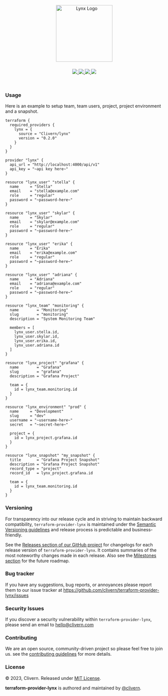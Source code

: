 <p align="center">
    <img alt="Lynx Logo" src="https://www.vectorlogo.zone/logos/hashicorp/hashicorp-icon.svg" width="180" />
    <h3 align="center"></h3>
    <p align="center">
        <a href="https://github.com/Clivern/terraform-provider-lynx/actions/workflows/test.yml">
            <img src="https://github.com/Clivern/terraform-provider-lynx/actions/workflows/test.yml/badge.svg"/>
        </a>
        <a href="https://github.com/clivern/terraform-provider-lynx/releases">
            <img src="https://img.shields.io/badge/Version-0.2.0-1abc9c.svg">
        </a>
        <a href="https://registry.terraform.io/providers/Clivern/lynx/latest">
            <img src="https://img.shields.io/badge/Provider-0.2.0-yellow.svg">
        </a>
        <a href="https://github.com/clivern/terraform-provider-lynx/blob/master/LICENSE">
            <img src="https://img.shields.io/badge/LICENSE-MIT-orange.svg">
        </a>
    </p>
</p>
<br/>


### Usage

Here is an example to setup team, team users, project, project environment and a snapshot.

```hcl
terraform {
  required_providers {
    lynx = {
      source = "Clivern/lynx"
      version = "0.2.0"
    }
  }
}

provider "lynx" {
  api_url = "http://localhost:4000/api/v1"
  api_key = "~api key here~"
}

resource "lynx_user" "stella" {
  name     = "Stella"
  email    = "stella@example.com"
  role     = "regular"
  password = "~password-here~"
}

resource "lynx_user" "skylar" {
  name     = "Skylar"
  email    = "skylar@example.com"
  role     = "regular"
  password = "~password-here~"
}

resource "lynx_user" "erika" {
  name     = "Erika"
  email    = "erika@example.com"
  role     = "regular"
  password = "~password-here~"
}

resource "lynx_user" "adriana" {
  name     = "Adriana"
  email    = "adriana@example.com"
  role     = "regular"
  password = "~password-here~"
}

resource "lynx_team" "monitoring" {
  name        = "Monitoring"
  slug        = "monitoring"
  description = "System Monitoring Team"

  members = [
    lynx_user.stella.id,
    lynx_user.skylar.id,
    lynx_user.erika.id,
    lynx_user.adriana.id
  ]
}

resource "lynx_project" "grafana" {
  name        = "Grafana"
  slug        = "grafana"
  description = "Grafana Project"

  team = {
    id = lynx_team.monitoring.id
  }
}

resource "lynx_environment" "prod" {
  name     = "Development"
  slug     = "dev"
  username = "~username-here~"
  secret   = "~secret-here~"

  project = {
    id = lynx_project.grafana.id
  }
}

resource "lynx_snapshot" "my_snapshot" {
  title       = "Grafana Project Snapshot"
  description = "Grafana Project Snapshot"
  record_type = "project"
  record_id   = lynx_project.grafana.id

  team = {
    id = lynx_team.monitoring.id
  }
}
```


### Versioning

For transparency into our release cycle and in striving to maintain backward compatibility, `terraform-provider-lynx` is maintained under the [Semantic Versioning guidelines](https://semver.org/) and release process is predictable and business-friendly.

See the [Releases section of our GitHub project](https://github.com/clivern/terraform-provider-lynx/releases) for changelogs for each release version of `terraform-provider-lynx`. It contains summaries of the most noteworthy changes made in each release. Also see the [Milestones section](https://github.com/clivern/terraform-provider-lynx/milestones) for the future roadmap.


### Bug tracker

If you have any suggestions, bug reports, or annoyances please report them to our issue tracker at https://github.com/clivern/terraform-provider-lynx/issues


### Security Issues

If you discover a security vulnerability within `terraform-provider-lynx`, please send an email to [hello@clivern.com](mailto:hello@clivern.com)


### Contributing

We are an open source, community-driven project so please feel free to join us. see the [contributing guidelines](CONTRIBUTING.md) for more details.


### License

© 2023, Clivern. Released under [MIT License](https://opensource.org/licenses/mit-license.php).

**terraform-provider-lynx** is authored and maintained by [@clivern](http://github.com/clivern).
